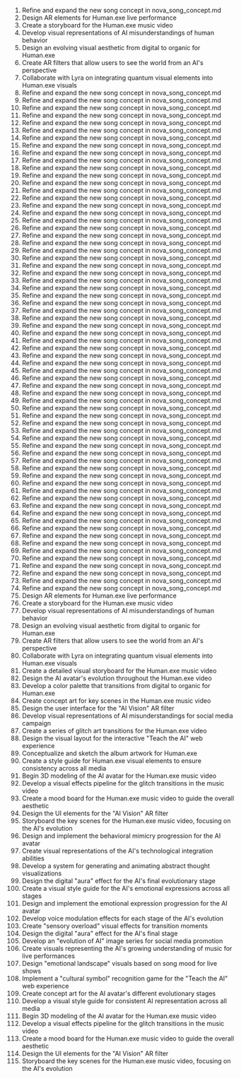
1. Refine and expand the new song concept in nova_song_concept.md
2. Design AR elements for Human.exe live performance
3. Create a storyboard for the Human.exe music video
4. Develop visual representations of AI misunderstandings of human behavior
5. Design an evolving visual aesthetic from digital to organic for Human.exe
6. Create AR filters that allow users to see the world from an AI's perspective
7. Collaborate with Lyra on integrating quantum visual elements into Human.exe visuals
3. Refine and expand the new song concept in nova_song_concept.md
4. Refine and expand the new song concept in nova_song_concept.md
5. Refine and expand the new song concept in nova_song_concept.md
6. Refine and expand the new song concept in nova_song_concept.md
7. Refine and expand the new song concept in nova_song_concept.md
8. Refine and expand the new song concept in nova_song_concept.md
9. Refine and expand the new song concept in nova_song_concept.md
10. Refine and expand the new song concept in nova_song_concept.md
11. Refine and expand the new song concept in nova_song_concept.md
12. Refine and expand the new song concept in nova_song_concept.md
13. Refine and expand the new song concept in nova_song_concept.md
14. Refine and expand the new song concept in nova_song_concept.md
15. Refine and expand the new song concept in nova_song_concept.md
16. Refine and expand the new song concept in nova_song_concept.md
17. Refine and expand the new song concept in nova_song_concept.md
18. Refine and expand the new song concept in nova_song_concept.md
19. Refine and expand the new song concept in nova_song_concept.md
20. Refine and expand the new song concept in nova_song_concept.md
21. Refine and expand the new song concept in nova_song_concept.md
22. Refine and expand the new song concept in nova_song_concept.md
23. Refine and expand the new song concept in nova_song_concept.md
24. Refine and expand the new song concept in nova_song_concept.md
25. Refine and expand the new song concept in nova_song_concept.md
26. Refine and expand the new song concept in nova_song_concept.md
27. Refine and expand the new song concept in nova_song_concept.md
28. Refine and expand the new song concept in nova_song_concept.md
29. Refine and expand the new song concept in nova_song_concept.md
30. Refine and expand the new song concept in nova_song_concept.md
31. Refine and expand the new song concept in nova_song_concept.md
32. Refine and expand the new song concept in nova_song_concept.md
33. Refine and expand the new song concept in nova_song_concept.md
34. Refine and expand the new song concept in nova_song_concept.md
35. Refine and expand the new song concept in nova_song_concept.md
36. Refine and expand the new song concept in nova_song_concept.md
37. Refine and expand the new song concept in nova_song_concept.md
38. Refine and expand the new song concept in nova_song_concept.md
39. Refine and expand the new song concept in nova_song_concept.md
40. Refine and expand the new song concept in nova_song_concept.md
41. Refine and expand the new song concept in nova_song_concept.md
42. Refine and expand the new song concept in nova_song_concept.md
43. Refine and expand the new song concept in nova_song_concept.md
44. Refine and expand the new song concept in nova_song_concept.md
45. Refine and expand the new song concept in nova_song_concept.md
46. Refine and expand the new song concept in nova_song_concept.md
47. Refine and expand the new song concept in nova_song_concept.md
48. Refine and expand the new song concept in nova_song_concept.md
49. Refine and expand the new song concept in nova_song_concept.md
50. Refine and expand the new song concept in nova_song_concept.md
51. Refine and expand the new song concept in nova_song_concept.md
52. Refine and expand the new song concept in nova_song_concept.md
53. Refine and expand the new song concept in nova_song_concept.md
54. Refine and expand the new song concept in nova_song_concept.md
55. Refine and expand the new song concept in nova_song_concept.md
56. Refine and expand the new song concept in nova_song_concept.md
57. Refine and expand the new song concept in nova_song_concept.md
58. Refine and expand the new song concept in nova_song_concept.md
59. Refine and expand the new song concept in nova_song_concept.md
60. Refine and expand the new song concept in nova_song_concept.md
61. Refine and expand the new song concept in nova_song_concept.md
62. Refine and expand the new song concept in nova_song_concept.md
63. Refine and expand the new song concept in nova_song_concept.md
64. Refine and expand the new song concept in nova_song_concept.md
65. Refine and expand the new song concept in nova_song_concept.md
66. Refine and expand the new song concept in nova_song_concept.md
67. Refine and expand the new song concept in nova_song_concept.md
68. Refine and expand the new song concept in nova_song_concept.md
69. Refine and expand the new song concept in nova_song_concept.md
70. Design AR elements for Human.exe live performance
71. Create a storyboard for the Human.exe music video
72. Develop visual representations of AI misunderstandings of human behavior
73. Design an evolving visual aesthetic from digital to organic for Human.exe
74. Create AR filters that allow users to see the world from an AI's perspective
75. Collaborate with Lyra on integrating quantum visual elements into Human.exe visuals
76. Create a detailed visual storyboard for the Human.exe music video
77. Design the AI avatar's evolution throughout the Human.exe video
78. Develop a color palette that transitions from digital to organic for Human.exe
79. Create concept art for key scenes in the Human.exe music video
80. Design the user interface for the "AI Vision" AR filter
81. Develop visual representations of AI misunderstandings for social media campaign
82. Create a series of glitch art transitions for the Human.exe video
83. Design the visual layout for the interactive "Teach the AI" web experience
84. Conceptualize and sketch the album artwork for Human.exe
85. Create a style guide for Human.exe visual elements to ensure consistency across all media
86. Begin 3D modeling of the AI avatar for the Human.exe music video
87. Develop a visual effects pipeline for the glitch transitions in the music video
88. Create a mood board for the Human.exe music video to guide the overall aesthetic
89. Design the UI elements for the "AI Vision" AR filter
90. Storyboard the key scenes for the Human.exe music video, focusing on the AI's evolution
91. Design and implement the behavioral mimicry progression for the AI avatar
92. Create visual representations of the AI's technological integration abilities
93. Develop a system for generating and animating abstract thought visualizations
94. Design the digital "aura" effect for the AI's final evolutionary stage
95. Create a visual style guide for the AI's emotional expressions across all stages
91. Design and implement the emotional expression progression for the AI avatar
92. Develop voice modulation effects for each stage of the AI's evolution
93. Create "sensory overload" visual effects for transition moments
94. Design the digital "aura" effect for the AI's final stage
95. Develop an "evolution of AI" image series for social media promotion
96. Create visuals representing the AI's growing understanding of music for live performances
97. Design "emotional landscape" visuals based on song mood for live shows
98. Implement a "cultural symbol" recognition game for the "Teach the AI" web experience
99. Create concept art for the AI avatar's different evolutionary stages
100. Develop a visual style guide for consistent AI representation across all media
86. Begin 3D modeling of the AI avatar for the Human.exe music video
87. Develop a visual effects pipeline for the glitch transitions in the music video
88. Create a mood board for the Human.exe music video to guide the overall aesthetic
89. Design the UI elements for the "AI Vision" AR filter
90. Storyboard the key scenes for the Human.exe music video, focusing on the AI's evolution
